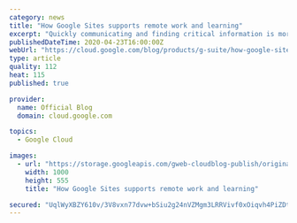 ```yaml
---
category: news
title: "How Google Sites supports remote work and learning"
excerpt: "Quickly communicating and finding critical information is more important than ever. As businesses shift to remote work setups and educational institutions roll out distance learning programs, Google Sites can be a helpful tool for centralizing and sharing important information across large, dispersed"
publishedDateTime: 2020-04-23T16:00:00Z
webUrl: "https://cloud.google.com/blog/products/g-suite/how-google-sites-supports-remote-work-and-learning/"
type: article
quality: 112
heat: 115
published: true

provider:
  name: Official Blog
  domain: cloud.google.com

topics:
  - Google Cloud

images:
  - url: "https://storage.googleapis.com/gweb-cloudblog-publish/original_images/AppBuilder.blog_2.max-1000x1000.png"
    width: 1000
    height: 555
    title: "How Google Sites supports remote work and learning"

secured: "UqlWyXBZY610v/3V8vxn77dvw+bSiu2g24nVZMgm3LRRVivf0xOiqvh4PiZDttgm1ZmPXg49OXIOJFDwR2ZO3hS+h4UGqwMrmWRrlQcKWCtSHcvGb8PFXIEFvAp0rS+HwUhuVUPjScR6W7qsTxNFo1wefmTu3sIK2a+VQK4iGlYu4YO+2ZTk8n7/tkwmRgD4B/2Izicc8NscVX1r3C0rt5Zj02JNJShYfR1kplbDmtLPWpzGsm7GrBz+QJgd6VxUw3FxrkBhb81h8t7eSaAb5dUhHowcml5a7L9aHPHLVxbCrwwtPWJF2obmCBnPdm1K;8k3cGeqo2q3VBOU5dNsimg=="
---
```


